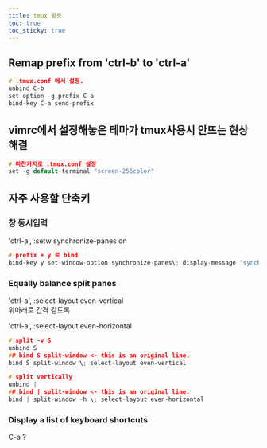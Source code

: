 ```yaml
---
title: tmux 활용
toc: true
toc_sticky: true
---
```

## Remap prefix from 'ctrl-b' to 'ctrl-a'  
```cpp
# .tmux.conf 에서 설정. 
unbind C-b
set-option -g prefix C-a
bind-key C-a send-prefix
```
## vimrc에서 설정해놓은 테마가 tmux사용시 안뜨는 현상 해결
```cpp
# 마찬가지로 .tmux.conf 설정
set -g default-terminal "screen-256color"
```


## 자주 사용할 단축키
### 창 동시입력  
'ctrl-a', :setw synchronize-panes on  

```cpp
# prefix + y 로 bind
bind-key y set-window-option synchronize-panes\; display-message "synchronize-panes is now #{?pane_synchronized,on,off}"
```


### Equally balance split panes  
'ctrl-a', :select-layout even-vertical  
위아래로 간격 같도록  

'ctrl-a', :select-layout even-horizontal  

```cpp
# split -v S
unbind S
## bind S split-window <- this is an original line.
bind S split-window \; select-layout even-vertical

# split vertically
unbind |
## bind | split-window <- this is an original line.
bind | split-window -h \; select-layout even-horizontal
```

### Display a list of keyboard shortcuts  
C-a ?  


